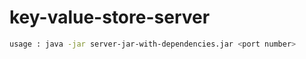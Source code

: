 # key-value-store-server

```sh
usage : java -jar server-jar-with-dependencies.jar <port number>
```

